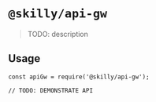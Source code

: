 # `@skilly/api-gw`

> TODO: description

## Usage

```
const apiGw = require('@skilly/api-gw');

// TODO: DEMONSTRATE API
```
